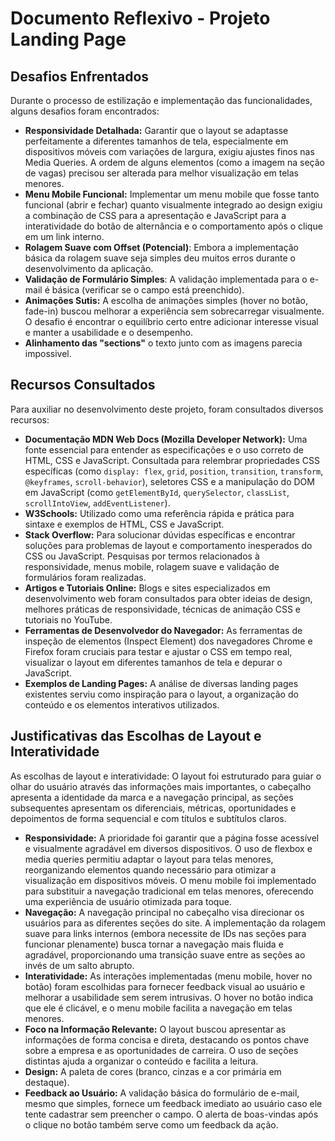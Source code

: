 # Documento Reflexivo - Projeto Landing Page

## Desafios Enfrentados

Durante o processo de estilização e implementação das funcionalidades, alguns desafios foram encontrados:
* **Responsividade Detalhada:** Garantir que o layout se adaptasse perfeitamente a diferentes tamanhos de tela, especialmente em dispositivos móveis com variações de largura, exigiu ajustes finos nas Media Queries. A ordem de alguns elementos (como a imagem na seção de vagas) precisou ser alterada para melhor visualização em telas menores.
* **Menu Mobile Funcional:** Implementar um menu mobile que fosse tanto funcional (abrir e fechar) quanto visualmente integrado ao design exigiu a combinação de CSS para a apresentação e JavaScript para a interatividade do botão de alternância e o comportamento após o clique em um link interno.
* **Rolagem Suave com Offset (Potencial)**: Embora a implementação básica da rolagem suave seja simples deu muitos erros durante o desenvolvimento da aplicação.
* **Validação de Formulário Simples**: A validação implementada para o e-mail é básica (verificar se o campo está preenchido).
* **Animações Sutis:** A escolha de animações simples (hover no botão, fade-in) buscou melhorar a experiência sem sobrecarregar visualmente. O desafio é encontrar o equilíbrio certo entre adicionar interesse visual e manter a usabilidade e o desempenho.
* **Alinhamento das "sections"** o texto junto com as imagens parecia impossivel.

## Recursos Consultados

Para auxiliar no desenvolvimento deste projeto, foram consultados diversos recursos:
* **Documentação MDN Web Docs (Mozilla Developer Network):** Uma fonte essencial para entender as especificações e o uso correto de HTML, CSS e JavaScript. Consultada para relembrar propriedades CSS específicas (como `display: flex`, `grid`, `position`, `transition`, `transform`, `@keyframes`, `scroll-behavior`), seletores CSS e a manipulação do DOM em JavaScript (como `getElementById`, `querySelector`, `classList`, `scrollIntoView`, `addEventListener`).
* **W3Schools:** Utilizado como uma referência rápida e prática para sintaxe e exemplos de HTML, CSS e JavaScript.
* **Stack Overflow:** Para solucionar dúvidas específicas e encontrar soluções para problemas de layout e comportamento inesperados do CSS ou JavaScript. Pesquisas por termos relacionados à responsividade, menus mobile, rolagem suave e validação de formulários foram realizadas.
* **Artigos e Tutoriais Online:** Blogs e sites especializados em desenvolvimento web foram consultados para obter ideias de design, melhores práticas de responsividade, técnicas de animação CSS e tutoriais no YouTube.
* **Ferramentas de Desenvolvedor do Navegador:** As ferramentas de inspeção de elementos (Inspect Element) dos navegadores Chrome e Firefox foram cruciais para testar e ajustar o CSS em tempo real, visualizar o layout em diferentes tamanhos de tela e depurar o JavaScript.
* **Exemplos de Landing Pages:** A análise de diversas landing pages existentes serviu como inspiração para o layout, a organização do conteúdo e os elementos interativos utilizados.

## Justificativas das Escolhas de Layout e Interatividade

As escolhas de layout e interatividade:
O layout foi estruturado para guiar o olhar do usuário através das informações mais importantes, o cabeçalho apresenta a identidade da marca e a navegação principal, as seções subsequentes apresentam os diferenciais, métricas, oportunidades e depoimentos de forma sequencial e com títulos e subtítulos claros.
* **Responsividade:** A prioridade foi garantir que a página fosse acessível e visualmente agradável em diversos dispositivos. O uso de flexbox e media queries permitiu adaptar o layout para telas menores, reorganizando elementos quando necessário para otimizar a visualização em dispositivos móveis. O menu mobile foi implementado para substituir a navegação tradicional em telas menores, oferecendo uma experiência de usuário otimizada para toque.
* **Navegação:** A navegação principal no cabeçalho visa direcionar os usuários para as diferentes seções do site. A implementação da rolagem suave para links internos (embora necessite de IDs nas seções para funcionar plenamente) busca tornar a navegação mais fluida e agradável, proporcionando uma transição suave entre as seções ao invés de um salto abrupto.
* **Interatividade:** As interações implementadas (menu mobile, hover no botão) foram escolhidas para fornecer feedback visual ao usuário e melhorar a usabilidade sem serem intrusivas. O hover no botão indica que ele é clicável, e o menu mobile facilita a navegação em telas menores.
* **Foco na Informação Relevante:** O layout buscou apresentar as informações de forma concisa e direta, destacando os pontos chave sobre a empresa e as oportunidades de carreira. O uso de seções distintas ajuda a organizar o conteúdo e facilita a leitura.
* **Design:** A paleta de cores (branco, cinzas e a cor primária em destaque).
* **Feedback ao Usuário:** A validação básica do formulário de e-mail, mesmo que simples, fornece um feedback imediato ao usuário caso ele tente cadastrar sem preencher o campo. O alerta de boas-vindas após o clique no botão também serve como um feedback da ação.
